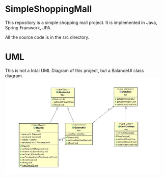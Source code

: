 # SimpleShoppingMall

This repository is a simple shopping mall project. It is implemented in Java, Spring Framwork, JPA.

All the source code is in the src directory.


# UML
This is not a total UML Diagram of this project, but a BalanceUI class diagram.
![Alt text](UML.jpg?raw=true)
